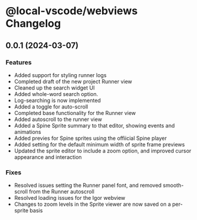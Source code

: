 # @local-vscode/webviews Changelog

## 0.0.1 (2024-03-07)

### Features

- Added support for styling runner logs
- Completed draft of the new project Runner view
- Cleaned up the search widget UI
- Added whole-word search option.
- Log-searching is now implemented
- Added a toggle for auto-scroll
- Completed base functionality for the Runner view
- Added autoscroll to the runner view
- Added a Spine Sprite summary to that editor, showing events and animations
- Added previes for Spine sprites using the offiicial Spine player
- Added setting for the default minimum width of sprite frame previews
- Updated the sprite editor to include a zoom option, and improved cursor appearance and interaction

### Fixes

- Resolved issues setting the Runner panel font, and removed smooth-scroll from the Runner autoscroll
- Resolved loading issues for the Igor webview
- Changes to zoom levels in the Sprite viewer are now saved on a per-sprite basis